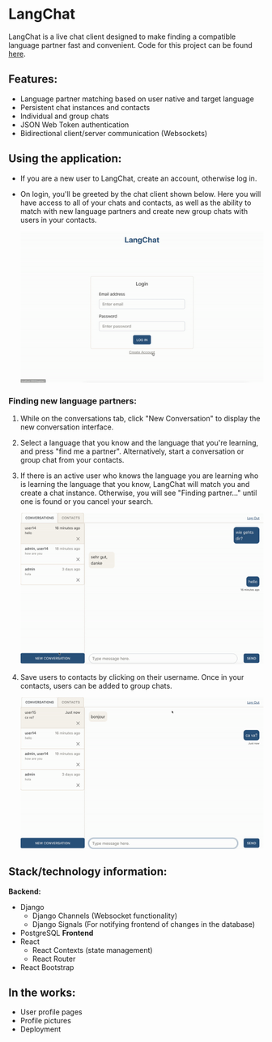 **LangChat**
============

LangChat is a live chat client designed to make finding a compatible language partner fast and convenient. Code for this project can be found [here](https://github.com/bcvance/LangChatReact).

Features:
---------

*   Language partner matching based on user native and target language
*   Persistent chat instances and contacts
*   Individual and group chats
*   JSON Web Token authentication
*   Bidirectional client/server communication (Websockets)

Using the application:
----------------------

*   If you are a new user to LangChat, create an account, otherwise log in.
    
*   On login, you'll be greeted by the chat client shown below. Here you will have access to all of your chats and contacts, as well as the ability to match with new language partners and create new group chats with users in your contacts.
    
    ![alt text](https://github.com/bcvance/LangChatReact/blob/dev/backend/chat_api/readme_media/langchat_login.gif)

### Finding new language partners:

1.  While on the conversations tab, click "New Conversation" to display the new conversation interface.
    
2.  Select a language that you know and the language that you're learning, and press "find me a partner". Alternatively, start a conversation or group chat from your contacts.
    
3.  If there is an active user who knows the language you are learning who is learning the language that you know, LangChat will match you and create a chat instance. Otherwise, you will see "Finding partner..." until one is found or you cancel your search.
    
    ![alt text](https://github.com/bcvance/LangChatReact/blob/dev/backend/chat_api/readme_media/partner_match.gif)
4.  Save users to contacts by clicking on their username. Once in your contacts, users can be added to group chats.
    
    ![alt text](https://github.com/bcvance/LangChatReact/blob/dev/backend/chat_api/readme_media/save_contact.gif)

Stack/technology information:
-----------------------------
**Backend:**
* Django
    - Django Channels (Websocket functionality)
    - Django Signals (For notifying frontend of changes in the database)
* PostgreSQL
**Frontend**
* React
    - React Contexts (state management)
    - React Router
* React Bootstrap

In the works:
-------------

*   User profile pages
*   Profile pictures
*   Deployment
